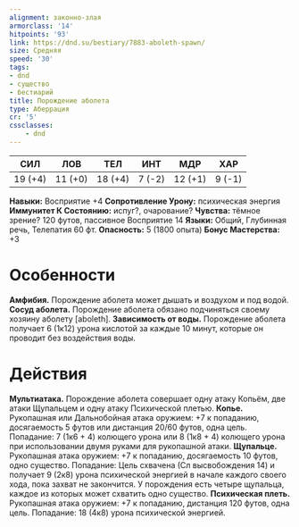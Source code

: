 ```yaml
---
alignment: законно-злая
armorclass: '14'
hitpoints: '93'
link: https://dnd.su/bestiary/7883-aboleth-spawn/
size: Средняя
speed: '30'
tags:
- dnd
- существо
- бестиарий
title: Порождение аболета
type: Аберрация
cr: '5'
cssclasses:
    - dnd
---
```



| СИЛ | ЛОВ | ТЕЛ | ИНТ | МДР | ХАР |
|---|---|---|---|---|---|
| 19 (+4) | 11 (+0) | 18 (+4) | 7 (-2) | 12 (+1) | 9 (-1) |
**Навыки:** Восприятие +4
**Сопротивление Урону:** психическая энергия
**Иммунитет К Состоянию:** испуг?, очарование?
**Чувства:** тёмное зрение? 120 футов, пассивное Восприятие 14
**Языки:** Общий, Глубинная речь, Телепатия 60 фт.
**Опасность:** 5 (1800 опыта)
**Бонус Мастерства:** +3


# Особенности
**Амфибия.** Порождение аболета может дышать и воздухом и под водой.
**Сосуд аболета.** Порождение аболета обязано подчиняться своему хозяину аболету [aboleth].
**Зависимость от воды.** Порождение аболета получает 6 (1к12) урона кислотой за каждые 10 минут, которые он проводит без воздействия воды.


# Действия
**Мультиатака.** Порождение аболета совершает одну атаку Копьём, две атаки Щупальцем и одну атаку Психической плетью.
**Копье.** Рукопашная или Дальнобойная атака оружием: +7 к попаданию, досягаемость 5 футов или дистанция 20/60 футов, одна цель. Попадание: 7 (1к6 + 4) колющего урона или 8 (1к8 + 4) колющего урона при использовании двумя руками для рукопашной атаки.
**Щупальце.** Рукопашная атака оружием: +7 к попаданию, досягаемость 10 футов, одно существо. Попадание: Цель схвачена (Сл высвобождения 14) и получает 9 (2к8) урона психической энергией в начале каждого своего хода, пока захват не закончится. У порождения есть четыре щупальца, каждое из которых может схватить одно существо.
**Психическая плеть.** Рукопашная атака оружием: +7 к попаданию, дистанция 120 футов, одна цель. Попадание: 18 (4к8) урона психической энергией.